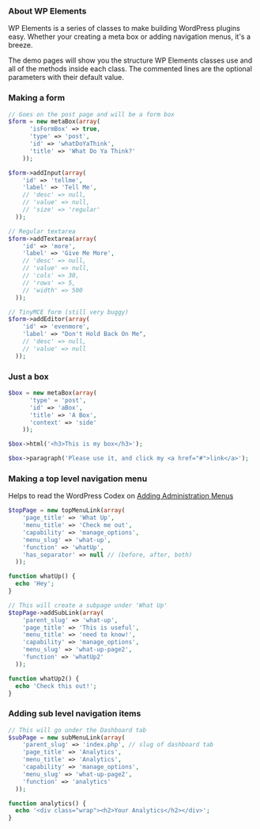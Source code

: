 ### About WP Elements
WP Elements is a series of classes to make building WordPress plugins easy. Whether your creating a meta box or adding navigation menus, it's a breeze.

The demo pages will show you the structure WP Elements classes use and all of the methods inside each class. The commented lines are the optional parameters with their default value.

### Making a form

```php
// Goes on the post page and will be a form box
$form = new metaBox(array(
	  'isFormBox' => true,
	  'type' => 'post',
	  'id' => 'whatDoYaThink',
	  'title' => 'What Do Ya Think?'
	));

$form->addInput(array(
    'id' => 'tellme',
    'label' => 'Tell Me',
    // 'desc' => null,
    // 'value' => null,
    // 'size' => 'regular'
  ));

// Regular textarea
$form->addTextarea(array(
    'id' => 'more',
    'label' => 'Give Me More',
    // 'desc' => null,
    // 'value' => null,
    // 'cols' => 30,
    // 'rows' => 5,
    // 'width' => 500
  ));

// TinyMCE form (still very buggy)
$form->addEditor(array(
    'id' => 'evenmore',
    'label' => "Don't Hold Back On Me",
    // 'desc' => null,
    // 'value' => null
  ));
```

### Just a box

```php
$box = new metaBox(array(
	  'type' = 'post',
	  'id' => 'aBox',
	  'title' => 'A Box',
	  'context' => 'side'
	));

$box->html('<h3>This is my box</h3>');

$box->paragraph('Please use it, and click my <a href="#">link</a>');
```
	
### Making a top level navigation menu
Helps to read the WordPress Codex on [Adding Administration Menus](http://codex.wordpress.org/Adding_Administration_Menus)

```php
$topPage = new topMenuLink(array(
    'page_title' => 'What Up',
    'menu_title' => 'Check me out',
    'capability' => 'manage_options',
    'menu_slug' => 'what-up',
    'function' => 'whatUp',
    'has_separator' => null // (before, after, both)
  ));

function whatUp() {
  echo 'Hey';
}

// This will create a subpage under 'What Up'
$topPage->addSubLink(array(
    'parent_slug' => 'what-up',
    'page_title' => 'This is useful',
    'menu_title' => 'need to know!',
    'capability' => 'manage_options',
    'menu_slug' => 'what-up-page2',
    'function' => 'whatUp2'
  ));

function whatUp2() {
  echo 'Check this out!';
}
```
	
### Adding sub level navigation items

```php
// This will go under the Dashboard tab
$subPage = new subMenuLink(array(
    'parent_slug' => 'index.php', // slug of dashboard tab
    'page_title' => 'Analytics',
    'menu_title' => 'Analytics',
    'capability' => 'manage_options',
    'menu_slug' => 'what-up-page2',
    'function' => 'analytics'
  ));

function analytics() {
  echo '<div class="wrap"><h2>Your Analytics</h2></div>';
}
```